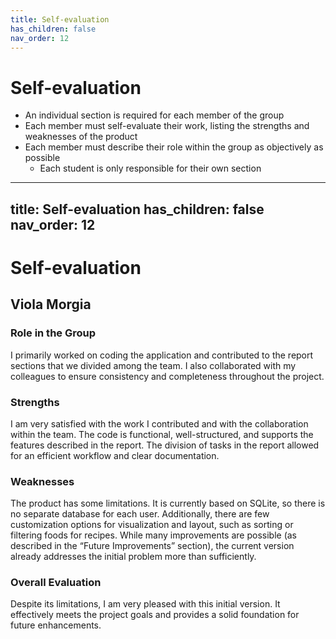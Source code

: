 ```yaml
---
title: Self-evaluation
has_children: false
nav_order: 12
---
```


# Self-evaluation

- An individual section is required for each member of the group
- Each member must self-evaluate their work, listing the strengths and weaknesses of the product
- Each member must describe their role within the group as objectively as possible
    + Each student is only responsible for their own section

---
title: Self-evaluation
has_children: false
nav_order: 12
---

# Self-evaluation

## Viola Morgia

### Role in the Group
I primarily worked on coding the application and contributed to the report sections that we divided among the team. I also collaborated with my colleagues to ensure consistency and completeness throughout the project.

### Strengths
I am very satisfied with the work I contributed and with the collaboration within the team. The code is functional, well-structured, and supports the features described in the report. The division of tasks in the report allowed for an efficient workflow and clear documentation.

### Weaknesses
The product has some limitations. It is currently based on SQLite, so there is no separate database for each user. Additionally, there are few customization options for visualization and layout, such as sorting or filtering foods for recipes. While many improvements are possible (as described in the “Future Improvements” section), the current version already addresses the initial problem more than sufficiently.

### Overall Evaluation
Despite its limitations, I am very pleased with this initial version. It effectively meets the project goals and provides a solid foundation for future enhancements.
